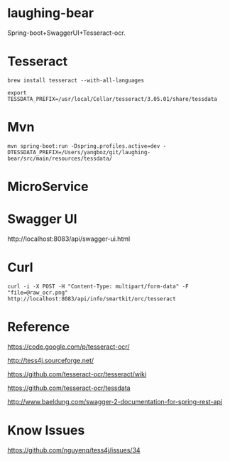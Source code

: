 laughing-bear
=============

Spring-boot+SwaggerUI+Tesseract-ocr.

Tesseract
=============

`
brew install tesseract --with-all-languages 
`

`
export TESSDATA_PREFIX=/usr/local/Cellar/tesseract/3.05.01/share/tessdata
`

Mvn
=============

`
mvn spring-boot:run -Dspring.profiles.active=dev -DTESSDATA_PREFIX=/Users/yangboz/git/laughing-bear/src/main/resources/tessdata/
`

MicroService
=============



Swagger UI
=============

http://localhost:8083/api/swagger-ui.html

Curl
=============

`
curl -i -X POST -H "Content-Type: multipart/form-data" -F "file=@raw_ocr.png" http://localhost:8083/api/info/smartkit/orc/tesseract
`

Reference
=============

https://code.google.com/p/tesseract-ocr/

http://tess4j.sourceforge.net/

https://github.com/tesseract-ocr/tesseract/wiki

https://github.com/tesseract-ocr/tessdata

http://www.baeldung.com/swagger-2-documentation-for-spring-rest-api

Know Issues
==============

https://github.com/nguyenq/tess4j/issues/34

